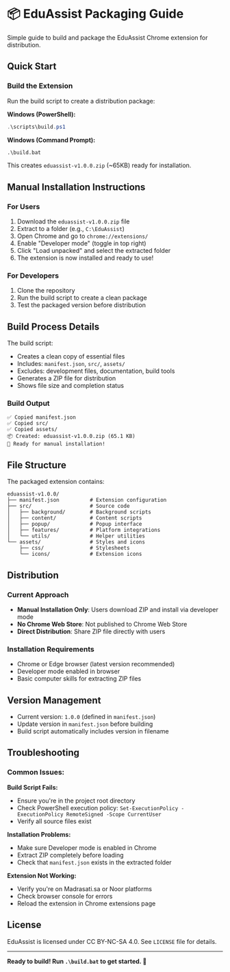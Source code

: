 # 📦 EduAssist Packaging Guide

Simple guide to build and package the EduAssist Chrome extension for distribution.

## Quick Start

### Build the Extension
Run the build script to create a distribution package:

**Windows (PowerShell):**
```powershell
.\scripts\build.ps1
```

**Windows (Command Prompt):**
```cmd
.\build.bat
```

This creates `eduassist-v1.0.0.zip` (~65KB) ready for installation.

## Manual Installation Instructions

### For Users
1. Download the `eduassist-v1.0.0.zip` file
2. Extract to a folder (e.g., `C:\EduAssist`)
3. Open Chrome and go to `chrome://extensions/`
4. Enable "Developer mode" (toggle in top right)
5. Click "Load unpacked" and select the extracted folder
6. The extension is now installed and ready to use!

### For Developers
1. Clone the repository
2. Run the build script to create a clean package
3. Test the packaged version before distribution

## Build Process Details

The build script:
- Creates a clean copy of essential files
- Includes: `manifest.json`, `src/`, `assets/`
- Excludes: development files, documentation, build tools
- Generates a ZIP file for distribution
- Shows file size and completion status

### Build Output
```
✅ Copied manifest.json
✅ Copied src/
✅ Copied assets/
📦 Created: eduassist-v1.0.0.zip (65.1 KB)
🎯 Ready for manual installation!
```

## File Structure

The packaged extension contains:
```
eduassist-v1.0.0/
├── manifest.json          # Extension configuration
├── src/                   # Source code
│   ├── background/        # Background scripts
│   ├── content/           # Content scripts  
│   ├── popup/             # Popup interface
│   ├── features/          # Platform integrations
│   └── utils/             # Helper utilities
└── assets/                # Styles and icons
    ├── css/               # Stylesheets
    └── icons/             # Extension icons
```

## Distribution

### Current Approach
- **Manual Installation Only**: Users download ZIP and install via developer mode
- **No Chrome Web Store**: Not published to Chrome Web Store
- **Direct Distribution**: Share ZIP file directly with users

### Installation Requirements
- Chrome or Edge browser (latest version recommended)
- Developer mode enabled in browser
- Basic computer skills for extracting ZIP files

## Version Management

- Current version: `1.0.0` (defined in `manifest.json`)
- Update version in `manifest.json` before building
- Build script automatically includes version in filename

## Troubleshooting

### Common Issues:

**Build Script Fails:**
- Ensure you're in the project root directory
- Check PowerShell execution policy: `Set-ExecutionPolicy -ExecutionPolicy RemoteSigned -Scope CurrentUser`
- Verify all source files exist

**Installation Problems:**
- Make sure Developer mode is enabled in Chrome
- Extract ZIP completely before loading
- Check that `manifest.json` exists in the extracted folder

**Extension Not Working:**
- Verify you're on Madrasati.sa or Noor platforms
- Check browser console for errors
- Reload the extension in Chrome extensions page

## License

EduAssist is licensed under CC BY-NC-SA 4.0. See `LICENSE` file for details.

---

**Ready to build! Run `.\build.bat` to get started. 🚀**